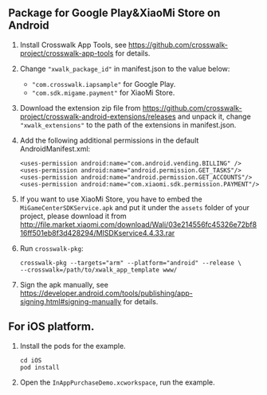 ## Package for Google Play&XiaoMi Store on Android
1. Install Crosswalk App Tools, see https://github.com/crosswalk-project/crosswalk-app-tools for details.
2. Change ```"xwalk_package_id"``` in manifest.json to the value below:
   * ```"com.crosswalk.iapsample"``` for Google Play.
   * ```"com.sdk.migame.payment"``` for XiaoMi Store.
3. Download the extension zip file from https://github.com/crosswalk-project/crosswalk-android-extensions/releases and unpack it, change ```"xwalk_extensions"``` to the path of the extensions in manifest.json.
4. Add the following additional permissions in the default AndroidManifest.xml:

   ```
   <uses-permission android:name="com.android.vending.BILLING" />
   <uses-permission android:name="android.permission.GET_TASKS"/>
   <uses-permission android:name="android.permission.GET_ACCOUNTS"/>
   <uses-permission android:name="com.xiaomi.sdk.permission.PAYMENT"/>
   ```
5. If you want to use XiaoMi Store, you have to embed the ```MiGameCenterSDKService.apk``` and put it under
the ```assets``` folder of your project, please download it from http://file.market.xiaomi.com/download/Wali/03e214556fc45326e72bf816ff501eb8f3d428294/MISDKservice4.4.33.rar
5. Run ```crosswalk-pkg```:
    ```
    crosswalk-pkg --targets="arm" --platform="android" --release \
    --crosswalk=/path/to/xwalk_app_template www/
    ```
6. Sign the apk manually, see https://developer.android.com/tools/publishing/app-signing.html#signing-manually for details.

## For iOS platform.
1. Install the pods for the example.
   ```
   cd iOS
   pod install
   ```
2. Open the ```InAppPurchaseDemo.xcworkspace```, run the example.
